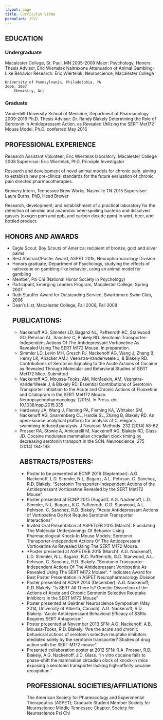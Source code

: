 ```yaml
---
layout: page
title: Curriculum Vitae
permalink: /CV/
---
```


<h2>EDUCATION</h2>

<h3>Undergraduate</h3>
	Macalester College, St. Paul, MN				2005-2009
		Major: Psychology, Honors: Thesis Advisor, Eric Wiertelak
			Naltrexone Attenuation of Animal Gambling-Like Behavior
		Research: 
		Eric Wiertelak, Neuroscience, Macalester College
		
	University of Pennsylvania, Philadelphia, PA						      2006, 2007
		Chemistry, Art 

<h3>Graduate</h3>
	Vanderbilt University School of Medicine, Department of Pharmacology			      2009-2016
		Ph.D. Thesis Advisor: Dr. Randy Blakely
			Determining the Role of Serotonin in Antidepressant Action, as Revealed Utilizing the SERT Met172 Mouse Model.  Ph.D. conferred May 2016

<h2>PROFESSIONAL EXPERIENCE</h2>

Research Assistant Volunteer, Eric Wiertelak laboratory, Macalester College			    2008
	      Supervisor: Eric Wiertelak, PhD, Principle Investigator
	
Research and development of novel animal models for chronic pain, aiming to establish new pre-clinical standards for the future evaluation of chronic pain directed pharmacotherapies.
	
Brewery Intern, Tennessee Brew Works, Nashville TN						    2015
	Supervisor: Laura Burns, PhD, Head Brewer

Research, development, and establishment of a practical laboratory for the detection of aerobic and anaerobic beer-spoiling bacteria and dissolved gasses (oxygen ppm and ppb, and carbon dioxide ppm) in wort, beer, and bottled product. 
		
<h2>HONORS AND AWARDS</h2>
<UL>
	<LI>Eagle Scout, Boy Scouts of America; recipient of bronze, gold and silver palms
	<LI>Best Abstract/Poster Award, ASPET 2015, Neuropharmacology Division
	<LI>Honors graduate, Department of Psychology, studying the effects of naltrexone on gambling-like behavior, using an animal model for gambling
	<LI>Member, Psi Chi (National Honor Society in Psychology)
	<LI>Participant, Emerging Leaders Program, Macalester College, Spring 2007
	<LI>Ruth Stauffer Award for Outstanding Service, Swarthmore Swim Club, 2006
	<LI>Dean’s List, Macalester College, Fall 2006, Fall 2008

	
<h2>PUBLICATIONS:</h2>
<UL>
	<LI>Nackenoff AG, Simmler LD, Baganz NL, Paffenroth KC, Stanwood GD, Pehrson AL, Sanchez C, Blakely RD. Serotonin Transporter-Independent Actions Of The Antidepressant Vortioxetine As Revealed Using The SERT M172 Mouse. In preparation.
	<LI>Simmler LD, Levin MH, Gresch PJ, Nackenoff AG, Wang J, Zhang B, Henry LK, Anacker AMJ, Veenstra-Vanderweele J, & Blakely RD. Contributions of Serotonin Signaling to the Acute Actions of Cocaine as Revealed Through Molecular and Behavioral Studies of SERT Met172 Mice. Submitted
	<LI>Nackenoff AG, Moussa-Tooks, AM, McMeekin, AM, Veenstra-VanderWeele J, & Blakely RD. Essential Contributions of Serotonin Transporter Inhibition to the Acute and Chronic Actions of Fluoxetine and Citalopram in the SERT Met172 Mouse. Neuropsychopharmacology. (2015). In Press. doi: 10.1038/npp.2015.335
	<LI>Hardaway JA, Wang J, Fleming PA, Fleming KA, Whitaker SM, Nackenoff AG, Snarrenberg CL, Hardie SL, Zhang B, Blakely RD. An open-source analytical platform for analysis of C. elegans swimming-induced paralysis. J Neurosci Methods. 232 (2014) 58-62
	<LI>Prosser RA, Stowie A, Amicarelli M, Nackenoff AG, Blakely RD, Glass JD. Cocaine modulates mammalian circadian clock timing by decreasing serotonin transport in the SCN. Neuroscience. 275 (2014) 184-193

	
<h2>ABSTRACTS/POSTERS:</h2>
<UL>
	<LI>Poster to be presented at ECNP 2016 (September): A.G. Nackenoff, L.D. Simmler, N.L. Baganz, A.L. Pehrson, C. Sanchez, R.D. Blakely. “Serotonin Transporter-Independent Actions of the Antidepressant Vortioxetine Revealed by the SERT Met172 Mouse”
	<LI>Poster presented at ECNP 2015 (August): A.G. Nackenoff, L.D. Simmler, N.L. Baganz, K.C. Paffenroth, G.D. Stanwood, A.L. Pehrson, C. Sanchez, R.D. Blakely. “Acute Antidepressant Actions of Vortioxetine Do Not Require Serotonin Transporter Interactions”
	<LI>Invited Oral Presentation at ASPET/EB 2015 (March): Elucidating The Molecular Underpinnings Of Behavior Using Pharmacological Knock-In Mouse Models; Serotonin Transporter-Independent Actions Of The Antidepressant Vortioxetine As Revealed Using The SERT M172 Mouse.
	<LI>*Poster presented at ASPET/EB 2015 (March): A.G. Nackenoff, L.D. Simmler, N.L. Baganz, K.C. Paffenroth, G.D. Stanwood, A.L. Pehrson, C. Sanchez, R.D. Blakely. “Serotonin Transporter-Independent Actions Of The Antidepressant Vortioxetine As Revealed Using The SERT M172 Mouse”. * indicates Award for Best Poster Presentation in ASPET Neuropharmacology Division
	<LI>Poster presented at ACNP 2014 (December): A.G. Nackenoff, R.D. Blakely. “Is SERT All There Is? Genetic Dissection of the Actions of Acute and Chronic Serotonin Selective Reuptake Inhibitors in the SERT M172 Mouse”
	<LI>Poster presented at Gairdner Neuroscience Symposium (May 2014, University of Alberta, Canada): A.G. Nackenoff, R.D. Blakely. “Acute Antidepressant Behavioral Efficacy of SSRIs Requires SERT Antagonism”
	<LI>Poster presented at November 2013 SFN: A.G. Nackenoff, A.B. Moussa-Tooks, R.D. Blakely. “Are the acute and chronic behavioral actions of serotonin selective reuptake inhibitors mediated solely by the serotonin transporter? Studies of drug action with the SERT M172 mouse”.
	<LI>Presented collaboration poster at 2012 SFN: R.A. Prosser, R.D. Blakely, A.G. Nackenoff, J.D. Glass. “In vitro cocaine fails to phase-shift the mammalian circadian clock of knock-in mice exposing a serotonin transporter lacking high-affinity cocaine recognition.”

	
<h2>PROFESSIONAL SOCIETIES/AFFILIATIONS</h2>

The American Society for Pharmacology and Experimental Therapeutics (ASPET); Graduate Student Member
Society for Neuroscience
Middle Tennessee Chapter, Society for Neuroscience
Psi Chi

